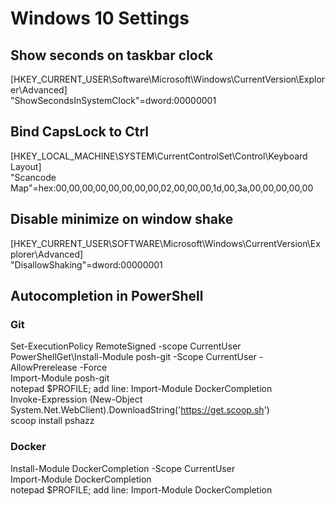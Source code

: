 # Windows 10 Settings

## Show seconds on taskbar clock
[HKEY_CURRENT_USER\Software\Microsoft\Windows\CurrentVersion\Explorer\Advanced] <br/>
"ShowSecondsInSystemClock"=dword:00000001

## Bind CapsLock to Ctrl
[HKEY_LOCAL_MACHINE\SYSTEM\CurrentControlSet\Control\Keyboard Layout] <br/>
"Scancode Map"=hex:00,00,00,00,00,00,00,00,02,00,00,00,1d,00,3a,00,00,00,00,00

## Disable minimize on window shake
[HKEY_CURRENT_USER\SOFTWARE\Microsoft\Windows\CurrentVersion\Explorer\Advanced] <br/>
"DisallowShaking"=dword:00000001

## Autocompletion in PowerShell
### Git
Set-ExecutionPolicy RemoteSigned -scope CurrentUser <br/>
PowerShellGet\Install-Module posh-git -Scope CurrentUser -AllowPrerelease -Force <br/>
Import-Module posh-git <br/>
notepad $PROFILE; add line: Import-Module DockerCompletion <br/>
Invoke-Expression (New-Object System.Net.WebClient).DownloadString('https://get.scoop.sh') <br/>
scoop install pshazz <br/>
### Docker
Install-Module DockerCompletion -Scope CurrentUser <br/>
Import-Module DockerCompletion <br/>
notepad $PROFILE; add line: Import-Module DockerCompletion <br/>

